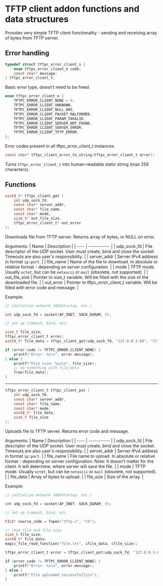 # TFTP client addon functions and data structures

Provides very simple TFTP client functionality - sending and receiving array of bytes from TFTP server.

Error handling
-----

```c
typedef struct tftpc_error_client_s {
    enum tftpc_error_client_e code;
    const char* message;
} tftpc_error_client_t;
```
Basic error type, doesn't need to be freed.

```c
enum tftpc_error_client_e {
    TFTPC_ERROR_CLIENT_NONE = 0,
    TFTPC_ERROR_CLIENT_UNKNOWN,
    TFTPC_ERROR_CLIENT_NULL_ARG,
    TFTPC_ERROR_CLIENT_PACKET_MALFORMED,
    TFTPC_ERROR_CLIENT_PARAM_INVALID,
    TFTPC_ERROR_CLIENT_SERVER_NOT_FOUND,
    TFTPC_ERROR_CLIENT_SERVER_ERROR,
    TFTPC_ERROR_CLIENT_TFTP_ERROR,
};
```
Error codes present in all tftpc_error_client_t instances.

```c
const char* tftpc_client_error_to_string(tftpc_error_client_t error);
```
Turns `tftpc_error_client_t` into human-readable static string (max 256 characters).

Functions
-----

```c
uint8_t* tftpc_client_get (
    int udp_sock_fd,
    const char* server_addr,
    const char* file_name,
    const char* mode,
    size_t* out_file_size,
    tftpc_error_client_t* out_error
);
```
Downloads file from TFTP server. Returns array of bytes, or NULL on error.

Arguments:
| Name | Description |
| ---- | ----------- |
| udp_sock_fd | File descriptor of the UDP socket. User must create, bind and close the socket. Timeouts are also user's responsibility. |
| server_addr | Server IPv4 address in format `ip:port`. |
| file_name | Name of the file to download. In absolute or relative format - depending on server configuration. |
| mode | TFTP mode. Usually `octet`, but can be `netascii` or `mail` (obsolete, not supported). |
| out_file_size | Pointer to size_t variable. Will be filled with the size of the downloaded file. |
| out_error | Pointer to tftpc_error_client_t variable. Will be filled with error code and message. |

Example:
```c
// initialize network (WSAStartup, etc.)

int udp_sock_fd = socket(AF_INET, SOCK_DGRAM, 0);

// set up timeout, bind, etc.

size_t file_size;
tftpc_error_client_t error;
uint8_t* file_data = tftpc_client_get(udp_sock_fd, "127.0.0.1:69", "file.txt", "octet", &file_size, &error);

if (error.code != TFTPC_ERROR_CLIENT_NONE) {
    printf("Error: %s\n", error.message);
} else {
    printf("File size: %zu\n", file_size);
    // do something with file_data
    free(file_data);
}
```

-----

```c
tftpc_error_client_t tftpc_client_put (
    int udp_sock_fd,
    const char* server_addr,
    const char* file_name,
    const char* mode,
    uint8_t* file_data,
    size_t file_size
);
```

Uploads file to TFTP server. Returns error code and message.

Arguments:
| Name | Description |
| ---- | ----------- |
| udp_sock_fd | File descriptor of the UDP socket. User must create, bind and close the socket. Timeouts are also user's responsibility. |
| server_addr | Server IPv4 address in format `ip:port`. |
| file_name | File name to upload. In absolute or relative format - depending on server configuration. Note: It doesn't matter for the client. It will determine, where server will save the file. |
| mode | TFTP mode. Usually `octet`, but can be `netascii` or `mail` (obsolete, not supported). |
| file_data | Array of bytes to upload. |
| file_size | Size of the array. |

Example:
```c
// initialize network (WSAStartup, etc.)

int udp_sock_fd = socket(AF_INET, SOCK_DGRAM, 0);

// set up timeout, bind, etc.

FILE* source_code = fopen("tftp.c", "rb");

// read file and file size
size_t file_size;
uint8_t* file_data;
magic_file_read_function("file.txt", &file_data, &file_size);

tftpc_error_client_t error = tftpc_client_put(udp_sock_fd, "127.0.0.1:69", "file.txt", "octet", file_data, file_size);

if (error.code != TFTPC_ERROR_CLIENT_NONE) {
    printf("Error: %s\n", error.message);
} else {
    printf("File uploaded successfully\n");
}
```
